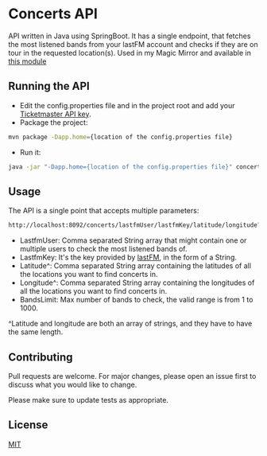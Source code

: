 

# Concerts API

API written in Java using SpringBoot.
It has a single endpoint, that fetches the most listened bands from your lastFM account and checks if they are on tour in the requested location(s).
Used in my Magic Mirror and available in [this module](https://github.com/muilpp/MM-concert-calendar)

## Running the API

- Edit the config.properties file and in the project root and add your [Ticketmaster API key](https://developer.ticketmaster.com/products-and-docs/apis/international-discovery/v2/).
- Package the project:
```bash
mvn package -Dapp.home={location of the config.properties file}
```
- Run it:
```bash
java -jar "-Dapp.home={location of the config.properties file}" concerts-api-0.0.1-SNAPSHOT.jar
```

## Usage

The API is a single point that accepts multiple parameters:

```bash
http://localhost:8092/concerts/lastfmUser/lastfmKey/latitude/longitude?bandsLimit=limit
```
- LastfmUser: Comma separated String array that might contain one or multiple users to check the most listened bands of.
- LastfmKey: It's the key provided by [lastFM](https://www.last.fm/api), in the form of a String.
- Latitude^: Comma separated String array containing the latitudes of all the locations you want to find concerts in.
- Longitude^: Comma separated String array containing the longitudes of all the locations you want to find concerts in.
- BandsLimit: Max number of bands to check, the valid range is from 1 to 1000.

^Latitude and longitude are both an array of strings, and they have to have the same length.

## Contributing
Pull requests are welcome. For major changes, please open an issue first to discuss what you would like to change.

Please make sure to update tests as appropriate.

## License
[MIT](https://choosealicense.com/licenses/mit/)
